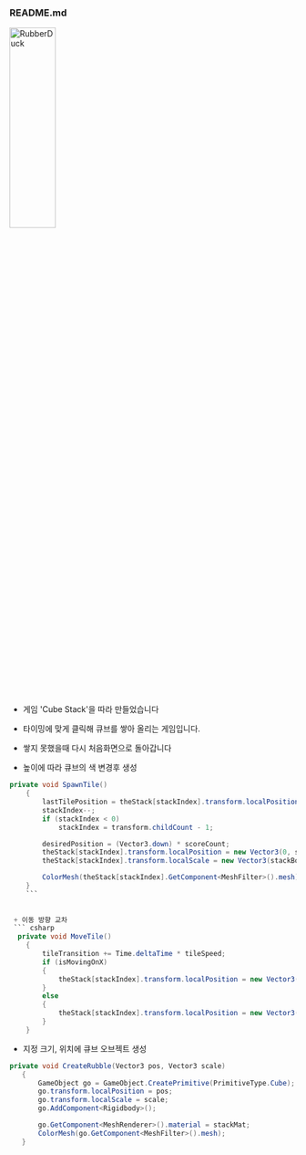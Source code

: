 ### README.md

<img src="https://postfiles.pstatic.net/MjAxOTEyMDRfMTI1/MDAxNTc1NDAyNzY1MTIx.CxlPI1ROCsgoZ-4SmtKDzAnntUKvpgt-fyuAkr0rDJQg.pvxeS8jB6NlE-A4a3QlfB6WvfX5P2--ht72HCDhPubYg.PNG.whdals410/CubeStack_1.png?type=w773" width="40%" height="30%" title="px(픽셀) 크기 설정" alt="RubberDuck"></img>

+ 게임 'Cube Stack'을 따라 만들었습니다
+ 타이밍에 맞게 클릭해 큐브를 쌓아 올리는 게임입니다.
+ 쌓지 못했을때 다시 처음화면으로 돌아갑니다

+ 높이에 따라 큐브의 색 변경후 생성
``` csharp
private void SpawnTile()
    {
        lastTilePosition = theStack[stackIndex].transform.localPosition;
        stackIndex--;
        if (stackIndex < 0)
            stackIndex = transform.childCount - 1;

        desiredPosition = (Vector3.down) * scoreCount;
        theStack[stackIndex].transform.localPosition = new Vector3(0, scoreCount, 0);
        theStack[stackIndex].transform.localScale = new Vector3(stackBounds.x, 1, stackBounds.y);

        ColorMesh(theStack[stackIndex].GetComponent<MeshFilter>().mesh);
    }
    ```
    
    
 + 이동 방향 교차
 ``` csharp
  private void MoveTile()
    {
        tileTransition += Time.deltaTime * tileSpeed;
        if (isMovingOnX)
        {
            theStack[stackIndex].transform.localPosition = new Vector3(Mathf.Sin(tileTransition) * BOUNDS_SIZE, scoreCount, secondaryPosition);
        }
        else
        {
            theStack[stackIndex].transform.localPosition = new Vector3(secondaryPosition, scoreCount, Mathf.Sin(tileTransition) * BOUNDS_SIZE);
        }
    }
 ```
 
 + 지정 크기, 위치에 큐브 오브젝트 생성 
 ``` csharp
 private void CreateRubble(Vector3 pos, Vector3 scale)
    {
        GameObject go = GameObject.CreatePrimitive(PrimitiveType.Cube);
        go.transform.localPosition = pos;
        go.transform.localScale = scale;
        go.AddComponent<Rigidbody>();

        go.GetComponent<MeshRenderer>().material = stackMat;
        ColorMesh(go.GetComponent<MeshFilter>().mesh);
    }
 ```
    
